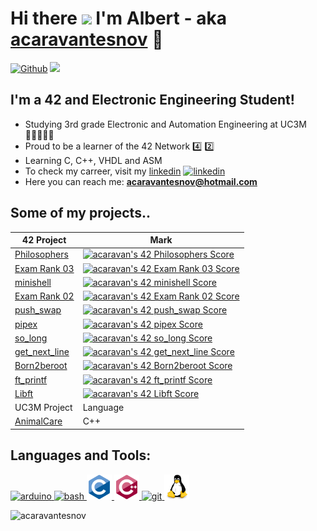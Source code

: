 # Hi there <img src="https://raw.githubusercontent.com/MartinHeinz/MartinHeinz/master/wave.gif" width="30px"> I'm Albert - aka [acaravantesnov](https://github.com/acaravantesnov) 🚀

[![Github](https://img.shields.io/github/followers/acaravantesnov?label=Follow&style=social)](https://github.com/acaravantesnov)
![](https://visitor-badge.laobi.icu/badge?page_id=acaravantesnov.acaravantesnov)

## I'm a 42 and Electronic Engineering Student!

-  Studying 3rd grade Electronic and Automation Engineering at UC3M 👨🏻‍🎓🇪🇸
-  Proud to be a learner of the 42 Network 4️⃣ 2️⃣
-  Learning C, C++, VHDL and ASM
-  To check my carreer, visit my [linkedin](https://www.linkedin.com/in/albertocaravantes/)   [<img alt="linkedin" width="12px" src="https://upload.wikimedia.org/wikipedia/commons/c/ca/LinkedIn_logo_initials.png" />](https://github.com/acaravantesnov)
-  Here you can reach me: **acaravantesnov@hotmail.com**

## Some of my projects..

| 42 Project       | Mark                                                                                                                                          |
|---------------|--------------------------------------------------------------------------------------------------------------------------------------------------|
| [Philosophers](https://github.com/acaravantesnov/42-Cursus/tree/main/Philosophers)         | [![acaravan's 42 Philosophers Score](https://badge42.vercel.app/api/v2/cl2mpbcdo004009l6d3xsxvnu/project/2493843)](https://github.com/JaeSeoKim/badge42)                  |
| [Exam Rank 03](https://github.com/acaravantesnov)         | [![acaravan's 42 Exam Rank 03 Score](https://badge42.vercel.app/api/v2/cl2mpbcdo004009l6d3xsxvnu/project/2510726)](https://github.com/JaeSeoKim/badge42)                  |
| [minishell](https://github.com/acaravantesnov/Minishell)         | [![acaravan's 42 minishell Score](https://badge42.vercel.app/api/v2/cl2mpbcdo004009l6d3xsxvnu/project/2493847)](https://github.com/JaeSeoKim/badge42)                  |
| [Exam Rank 02](https://github.com/acaravantesnov)         | [![acaravan's 42 Exam Rank 02 Score](https://badge42.vercel.app/api/v2/cl2mpbcdo004009l6d3xsxvnu/project/2448202)](https://github.com/JaeSeoKim/badge42)                  |
| [push_swap](https://github.com/acaravantesnov/42-Cursus/tree/main/push_swap)         | [![acaravan's 42 push_swap Score](https://badge42.vercel.app/api/v2/cl2mpbcdo004009l6d3xsxvnu/project/2343308)](https://github.com/JaeSeoKim/badge42)                  |
| [pipex](https://github.com/acaravantesnov/42-Cursus/tree/main/pipex)         | [![acaravan's 42 pipex Score](https://badge42.vercel.app/api/v2/cl2mpbcdo004009l6d3xsxvnu/project/2425647)](https://github.com/JaeSeoKim/badge42)                  |
| [so_long](https://github.com/acaravantesnov/42-Cursus/tree/main/so_long)         | [![acaravan's 42 so_long Score](https://badge42.vercel.app/api/v2/cl2mpbcdo004009l6d3xsxvnu/project/2326943)](https://github.com/JaeSeoKim/badge42)                  |
| [get_next_line](https://github.com/acaravantesnov/42-Cursus/tree/main/get_next_line)         | [![acaravan's 42 get_next_line Score](https://badge42.vercel.app/api/v2/cl2mpbcdo004009l6d3xsxvnu/project/2293106)](https://github.com/JaeSeoKim/badge42)                  |
| [Born2beroot](https://github.com/acaravantesnov/42-Cursus/tree/main/Born2beroot)         | [![acaravan's 42 Born2beroot Score](https://badge42.vercel.app/api/v2/cl2mpbcdo004009l6d3xsxvnu/project/2292463)](https://github.com/JaeSeoKim/badge42)                  |
| [ft_printf](https://github.com/acaravantesnov/42-Cursus/tree/main/ft_printf)         | [![acaravan's 42 ft_printf Score](https://badge42.vercel.app/api/v2/cl2mpbcdo004009l6d3xsxvnu/project/2189009)](https://github.com/JaeSeoKim/badge42)                  |
| [Libft](https://github.com/acaravantesnov/42-Cursus/tree/main/libft)         | [![acaravan's 42 Libft Score](https://badge42.vercel.app/api/v2/cl2mpbcdo004009l6d3xsxvnu/project/2074198)](https://github.com/JaeSeoKim/badge42)                  |
| UC3M Project    | Language                                                                                                          |
| [AnimalCare](https://github.com/acaravantesnov/AnimalCare)         | C++                                                            |

## Languages and Tools:

<p align="left"> <a href="https://www.arduino.cc/" target="_blank" rel="noreferrer"> <img src="https://cdn.worldvectorlogo.com/logos/arduino-1.svg" alt="arduino" width="40" height="40"/> </a> <a href="https://www.gnu.org/software/bash/" target="_blank" rel="noreferrer"> <img src="https://www.vectorlogo.zone/logos/gnu_bash/gnu_bash-icon.svg" alt="bash" width="40" height="40"/> </a> <a href="https://www.cprogramming.com/" target="_blank" rel="noreferrer"> <img src="https://raw.githubusercontent.com/devicons/devicon/master/icons/c/c-original.svg" alt="c" width="40" height="40"/> </a> <a href="https://www.w3schools.com/cpp/" target="_blank" rel="noreferrer"> <img src="https://raw.githubusercontent.com/devicons/devicon/master/icons/cplusplus/cplusplus-original.svg" alt="cplusplus" width="40" height="40"/> </a> <a href="https://git-scm.com/" target="_blank" rel="noreferrer"> <img src="https://www.vectorlogo.zone/logos/git-scm/git-scm-icon.svg" alt="git" width="40" height="40"/> </a> <a href="https://www.linux.org/" target="_blank" rel="noreferrer"> <img src="https://raw.githubusercontent.com/devicons/devicon/master/icons/linux/linux-original.svg" alt="linux" width="40" height="40"/> </a> </p>

<p><img align="left" src="https://github-readme-stats.vercel.app/api/top-langs?username=acaravantesnov&show_icons=true&locale=en&layout=compact" alt="acaravantesnov" /></p>

